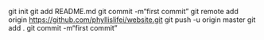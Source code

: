git init 
git add README.md 
git commit -m“first commit” 
git remote add origin https://github.com/phyllislifei/website.git
 git push -u origin master
 git add .
 git commit -m“first commit” 
 
 
